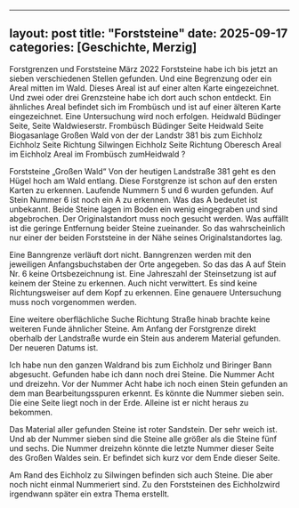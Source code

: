 
---
layout: post
title: "Forststeine"
date: 2025-09-17
categories: [Geschichte, Merzig]
---
Forstgrenzen und Forststeine   März 2022
Forststeine habe ich bis jetzt an sieben verschiedenen Stellen gefunden.
Und eine Begrenzung oder ein Areal mitten im Wald. Dieses Areal ist auf einer alten Karte eingezeichnet. Und zwei oder drei Grenzsteine habe ich dort auch schon entdeckt. 
Ein ähnliches Areal befindet sich im Frombüsch und ist auf einer älteren Karte eingezeichnet. 
Eine Untersuchung wird noch erfolgen.
Heidwald Büdinger Seite, Seite Waldwieserstr.
Frombüsch Büdinger Seite
Heidwald Seite Biogasanlage
Großen Wald von der  der Landstr 381 bis zum Eichholz
Eichholz Seite Richtung Silwingen
Eichholz Seite Richtung Oberesch
Areal im Eichholz
Areal im Frombüsch zumHeidwald ? 

Forststeine „Großen Wald“
Von der heutigen Landstraße 381 geht es den Hügel hoch am Wald entlang.
Diese Forstgrenze ist schon auf den ersten Karten zu erkennen.
Laufende Nummern 5 und 6 wurden gefunden.
Auf Stein Nummer 6 ist noch ein A zu erkennen.
Was das A bedeutet ist unbekannt.
Beide Steine lagen im Boden ein wenig eingegraben und sind abgebrochen.
Der Originalstandort muss noch gesucht werden.
Was auffällt ist die geringe Entfernung beider Steine zueinander.
So das wahrscheinlich nur einer der beiden Forststeine in der Nähe seines Originalstandortes lag.

Eine Banngrenze verläuft dort nicht. 
Banngrenzen werden mit den jeweiligen Anfangsbuchstaben der Orte angegeben. So das das A auf Stein Nr. 6 keine Ortsbezeichnung ist. 
Eine Jahreszahl der Steinsetzung ist auf keinem der Steine zu erkennen. Auch nicht verwittert. 
Es sind keine Richtungsweiser auf dem Kopf zu erkennen.
Eine genauere Untersuchung muss noch vorgenommen werden. 

Eine weitere oberflächliche Suche Richtung Straße hinab brachte keine weiteren Funde ähnlicher Steine. 
Am Anfang der Forstgrenze direkt oberhalb der Landstraße wurde ein
Stein aus anderem Material gefunden. Der neueren Datums ist.

Ich habe nun den ganzen Waldrand bis zum Eichholz und Biringer Bann abgesucht.
Gefunden habe ich dann noch drei Steine. Die Nummer Acht und dreizehn. Vor der Nummer Acht habe ich noch einen Stein gefunden an dem man Bearbeitungsspuren erkennt. Es könnte die Nummer sieben sein. Die eine Seite liegt noch in der Erde. Alleine ist er nicht heraus zu bekommen.

Das Material aller gefunden Steine ist roter Sandstein. Der sehr weich ist. 
Und ab der Nummer sieben sind die Steine alle größer als die Steine fünf und sechs. 
Die Nummer dreizehn könnte die letzte Nummer dieser Seite des Großen Waldes sein. Er befindet sich kurz vor dem Ende dieser Seite.

Am Rand des Eichholz zu Silwingen befinden sich auch Steine. Die aber noch nicht einmal Nummeriert sind. Zu den Forststeinen des Eichholzwird irgendwann später ein extra Thema erstellt.

  

